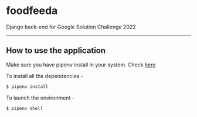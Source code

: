 # foodfeeda
Django back-end for Google Solution Challenge 2022

----------
## How to use the application

Make sure you have pipenv install in your system. Check [here](https://docs.python-guide.org/dev/virtualenvs/#installing-pipenv)

To install all the dependencies -
``` bash
$ pipenv install
```

To launch the environment -
``` bash
$ pipenv shell
```
